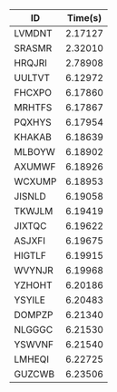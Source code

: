 |ID|Time(s)|
|-|-|
|LVMDNT|2.17127|
|SRASMR|2.32010|
|HRQJRI|2.78908|
|UULTVT|6.12972|
|FHCXPO|6.17860|
|MRHTFS|6.17867|
|PQXHYS|6.17954|
|KHAKAB|6.18639|
|MLBOYW|6.18902|
|AXUMWF|6.18926|
|WCXUMP|6.18953|
|JISNLD|6.19058|
|TKWJLM|6.19419|
|JIXTQC|6.19622|
|ASJXFI|6.19675|
|HIGTLF|6.19915|
|WVYNJR|6.19968|
|YZHOHT|6.20186|
|YSYILE|6.20483|
|DOMPZP|6.21340|
|NLGGGC|6.21530|
|YSWVNF|6.21540|
|LMHEQI|6.22725|
|GUZCWB|6.23506|
